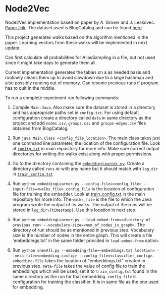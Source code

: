 # Node2Vec
Node2Vec implementation based on paper by A. Grover and J. Leskovec. [Paper link](http://snap.stanford.edu/node2vec/).
The dataset used is BlogCatalog and can be found [here](http://socialcomputing.asu.edu/datasets/BlogCatalog3)

This project generates walks based on the algorithm mentioned in the paper. Learning vectors from these walks will be implemented in next update.

Can first calculate all probabilities for AliasSampling in a file, but not used since it might take days to generate them all.

Current implementation generates the tables on a as needed basis and routinely cleans them up to avoid slowdown due to a large hashmap and also possibly running out of memory.
Can resume previous runs if program has to quit in the middle. 

To run a complete experiment run following commands:
1. Compile `Main.Java`. Also make sure the dataset is stored in a directory and has appropriate paths set in `config.txt`. For using default configuration create a directory called `data` in same directory as the project and add `nodes.csv`, `groups.csv` and `groups-edges.csv` files obtained from BlogCatalog.

2. Run `java Main.Class <config_file_location>`. The main class takes just one command line parameter, the location of the configuration file. Look at [`config.txt`](https://github.com/Abhishek8394/Node2Vec/blob/master/config.txt) in main repository for more info. Make sure correct output directories for writing the walks exist along with proper permissions.

3. Go to the directory containing the [`embeddingLearner.py`](https://github.com/Abhishek8394/Node2Vec/blob/master/embedding/embeddingLearner.py). Create a directory called `runs` or with any name but it should match with `log_dir` in [`train_config.txt`](https://github.com/Abhishek8394/Node2Vec/blob/master/embedding/train_config.txt)

4. Run `python embeddingLearner.py --config-file=<config_file> --input-file=<walks_file>`. `config_file` is the location of configuration file for training the embedder. Look at [train_config.txt](https://github.com/Abhishek8394/Node2Vec/blob/master/embedding/train_config.txt) in the main repository for more info. The `walks_file` is the file to which the Java program wrote the output of its walks. The output of the runs will be stored in `log_dir\{timestamp}`. Use this location in next step.

5. Run `python embeddingLearner.py --load-embed-from=<directory of previous run> --vocabulary-size=<num_of_nodes_in_graph>`. The directory of run should be as mentioned in previous step. Vocabulary size is the number of nodes in the entire graph. This will create a file 'embeddings.txt' in the same folder provided in `load-embed-from` option.

6. Run `python onevAll.py --embedding-file=<embeddings.txt location> --meta-file=<embedding_config> --config-file=<classifier_config>`. `embedding-file` takes the location of "embeddings.txt" created in previous step. `meta-file` takes the value of config file to train the embeddings which will be used, set it to `train_config.txt` found in the same directory as the run for that embedding. `config-file` is configuration for training the classifier. It is in same file as the one used for embedding.
